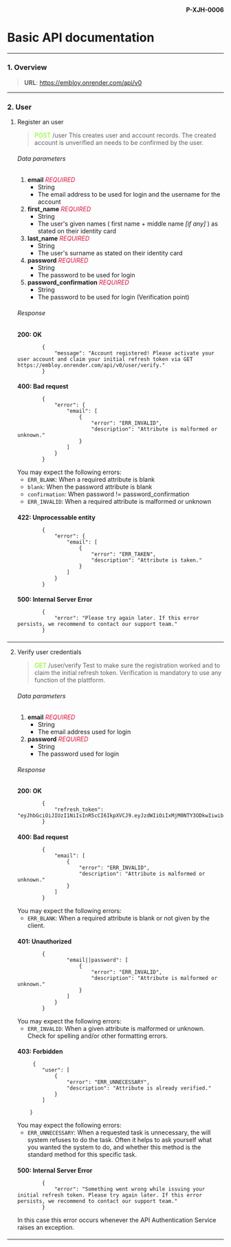 


#### <div style="text-align:right">P-XJH-0006 </div>

####

# Basic API documentation

***

### 1. Overview

> **URL**: https://embloy.onrender.com/api/v0
>
***

### 2. User

1. Register an user
   >  <span style="color:lawngreen"> POST </span> /user
   This creates user and account records. The created account is unverified an needs to be confirmed by the user.
   ####
   ###### Data parameters
    1. **email** *<span style="color:crimson">REQUIRED </span>*
        + String
        + The email address to be used for login and the username for the account
    2. **first_name** *<span style="color:crimson">REQUIRED </span>*
        + String
        + The user's given names ( first name + middle name *[if any]* ) as stated on their identity card
    3. **last_name** *<span style="color:crimson">REQUIRED </span>*
        + String
        + The user's surname as stated on their identity card
    4. **password** *<span style="color:crimson">REQUIRED </span>*
        + String
        + The password to be used for login
    5. **password_confirmation** *<span style="color:crimson">REQUIRED </span>*
        + String
        + The password to be used for login (Verification point)
   ####
   ###### Response
   **200: OK**
    ```   
            {
                "message": "Account registered! Please activate your user account and claim your initial refresh token via GET https://embloy.onrender.com/api/v0/user/verify."
            }
    ```
   ####
   **400: Bad request**
    ```   
            {
                "error": {
                    "email": [
                        {
                            "error": "ERR_INVALID",
                            "description": "Attribute is malformed or unknown."
                        }
                    ] 
                }       
            }
    ```
   You may expect the following errors:
    + ``ERR_BLANK``: When a required attribute is blank
    + ``blank``: When the password attribute is blank
    + ``confirmation``: When password != password_confirmation
    + ``ERR_INVALID``: When a required attribute is malformed or unknown
   ####      
   **422: Unprocessable entity**
    ```   
            {
                "error": {
                    "email": [
                        {
                            "error": "ERR_TAKEN",
                            "description": "Attribute is taken."
                        }
                    ]   
                }       
            }
    ```
   ####
   **500: Internal Server Error**
    ```   
            {
                "error": "Please try again later. If this error persists, we recommend to contact our support team."
            }
    ```
   ####

***

2. Verify user credentials
   >  <span style="color:lawngreen"> GET </span> /user/verify
   Test to make sure the registration worked and to claim the initial refresh token. Verification is mandatory to use any function of the plattform.
   ####
   ###### Data parameters
    1. **email** *<span style="color:crimson">REQUIRED </span>*
        + String
        + The email address used for login
    2. **password** *<span style="color:crimson">REQUIRED </span>*
        + String
        + The password used for login
   ###### Response
   **200: OK**
    ```   
            {
                "refresh_token": "eyJhbGciOiJIUzI1NiIsInR5cCI6IkpXVCJ9.eyJzdWIiOiIxMjM0NTY3ODkwIiwibmFtZSI6IkpvaG4gRG9lIiwiaWF0IjoxNTE2MjM5MDIyfQ.SflKxwRJSMeKKF2QT4fwpMeJf36POk6yJV_adQssw5"
            }
    ```
   ####
   **400: Bad request**
    ```   
            {
                "email": [
                    {
                        "error": "ERR_INVALID",
                        "description": "Attribute is malformed or unknown."
                    }
                ]
            }
    ```
   You may expect the following errors:
    + ``ERR_BLANK``: When a required attribute is blank or not given by the client.
   ####
   **401: Unauthorized**
    ```   
            {
                    "email||password": [
                        {
                            "error": "ERR_INVALID",
                            "description": "Attribute is malformed or unknown."
                        }
                    ]   
                }       
            }
    ```
   You may expect the following errors:
    + ``ERR_INVALID``: When a given attribute is malformed or unknown. Check for spelling and/or other formatting
      errors.
   ####
   **403: Forbidden**
    ```   
         {
            "user": [
                {
                    "error": "ERR_UNNECESSARY",
                    "description": "Attribute is already verified."
                }
            ]
                       
        }
    ```
   You may expect the following errors:
    + ``ERR_UNNECESSARY``: When a requested task is unnecessary, the will system refuses to do the task. Often it helps
      to ask yourself what you wanted the system to do, and whether this method is the standard method for this specific
      task.
   ####
   **500: Internal Server Error**
    ```   
            {
                "error": "Something went wrong while issuing your initial refresh token. Please try again later. If this error persists, we recommend to contact our support team."
            }
    ```
   In this case this error occurs whenever the API Authentication Service raises an exception.
   ####

***